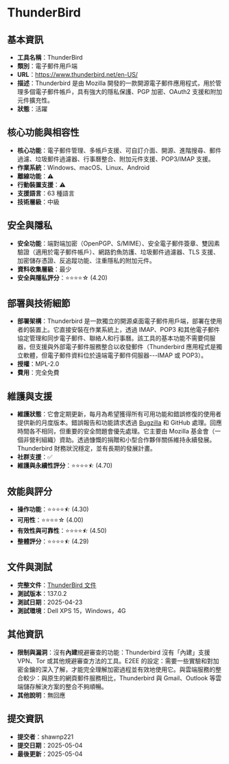 # ThunderBird

## 基本資訊
- **工具名稱**：ThunderBird
- **類別**：電子郵件用戶端
- **URL**：https://www.thunderbird.net/en-US/
- **描述**：Thunderbird 是由 Mozilla 開發的一款開源電子郵件應用程式，用於管理多個電子郵件帳戶，具有強大的隱私保護、PGP 加密、OAuth2 支援和附加元件擴充性。
- **狀態**：活躍

## 核心功能與相容性
- **核心功能**：電子郵件管理、多帳戶支援、可自訂介面、開源、進階搜尋、郵件過濾、垃圾郵件過濾器、行事曆整合、附加元件支援、POP3/IMAP 支援。
- **作業系統**：Windows、macOS、Linux、Android
- **離線功能**：⚠️
- **行動裝置支援**：⚠️
- **支援語言**：63 種語言
- **技術層級**：中級

## 安全與隱私
- **安全功能**：端對端加密（OpenPGP、S/MIME）、安全電子郵件簽章、雙因素驗證（適用於電子郵件帳戶）、網路釣魚防護、垃圾郵件過濾器、TLS 支援、加密儲存憑證、反追蹤功能、注重隱私的附加元件。
- **資料收集層級**：最少
- **安全與隱私評分**：⭐⭐⭐⭐☆ (4.20)

## 部署與技術細節
- **部署架構**：Thunderbird 是一款獨立的開源桌面電子郵件用戶端，部署在使用者的裝置上。它直接安裝在作業系統上，透過 IMAP、POP3 和其他電子郵件協定管理和同步電子郵件、聯絡人和行事曆。該工具的基本功能不需要伺服器，但支援與外部電子郵件服務整合以收發郵件（Thunderbird 應用程式是獨立軟體，但電子郵件資料位於遠端電子郵件伺服器---IMAP 或 POP3）。
- **授權**：MPL-2.0
- **費用**：完全免費

## 維護與支援
- **維護狀態**：它會定期更新，每月為希望獲得所有可用功能和錯誤修復的使用者提供新的月度版本。錯誤報告和功能請求透過 [Bugzilla](https://bugzilla.mozilla.org/) 和 GitHub 處理。回應時間各不相同，但重要的安全問題會優先處理。它主要由 Mozilla 基金會（一個非營利組織）資助。透過慷慨的捐贈和小型合作夥伴關係維持永續發展。Thunderbird 財務狀況穩定，並有長期的發展計畫。
- **社群支援**：✅
- **維護與永續性評分**：⭐⭐⭐⭐⯪ (4.70)

## 效能與評分
- **操作功能**：⭐⭐⭐⭐⯪ (4.30)
- **可用性**：⭐⭐⭐⭐☆ (4.00)
- **有效性與可靠性**：⭐⭐⭐⭐⯪ (4.50)
- **整體評分**：⭐⭐⭐⭐⯪ (4.29)

## 文件與測試
- **完整文件**：[ThunderBird 文件](../../factsheets/Thunderbird.pdf)
- **測試版本**：137.0.2
- **測試日期**：2025-04-23
- **測試環境**：Dell XPS 15，Windows，4G

## 其他資訊
- **限制與漏洞**：沒有**內建**規避審查的功能：Thunderbird 沒有「內建」支援 VPN、Tor 或其他規避審查方法的工具。E2EE 的設定：需要一些實驗和對加密金鑰的深入了解，才能完全理解加密過程並有效地使用它。與雲端服務的整合較少：與原生的網頁郵件服務相比，Thunderbird 與 Gmail、Outlook 等雲端儲存解決方案的整合不夠順暢。
- **其他說明**：無回應

## 提交資訊
- **提交者**：shawnp221
- **提交日期**：2025-05-04
- **最後更新**：2025-05-04